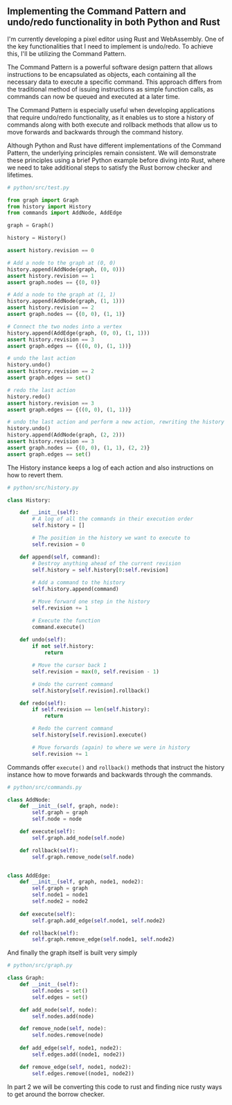 ## Implementing the Command Pattern and undo/redo functionality in both Python and Rust


I'm currently developing a pixel editor using Rust and WebAssembly. One of the key functionalities that I need to implement is undo/redo. To achieve this, I'll be utilizing the Command Pattern.

The Command Pattern is a powerful software design pattern that allows instructions to be encapsulated as objects, each containing all the necessary data to execute a specific command. This approach differs from the traditional method of issuing instructions as simple function calls, as commands can now be queued and executed at a later time.

The Command Pattern is especially useful when developing applications that require undo/redo functionality, as it enables us to store a history of commands along with both execute and rollback methods that allow us to move forwards and backwards through the command history.

Although Python and Rust have different implementations of the Command Pattern, the underlying principles remain consistent. We will demonstrate these principles using a brief Python example before diving into Rust, where we need to take additional steps to satisfy the Rust borrow checker and lifetimes.

```python
# python/src/test.py

from graph import Graph
from history import History
from commands import AddNode, AddEdge

graph = Graph()

history = History()

assert history.revision == 0

# Add a node to the graph at (0, 0)
history.append(AddNode(graph, (0, 0)))
assert history.revision == 1
assert graph.nodes == {(0, 0)}

# Add a node to the graph at (1, 1)
history.append(AddNode(graph, (1, 1)))
assert history.revision == 2
assert graph.nodes == {(0, 0), (1, 1)}

# Connect the two nodes into a vertex
history.append(AddEdge(graph, (0, 0), (1, 1)))
assert history.revision == 3
assert graph.edges == {((0, 0), (1, 1))}

# undo the last action
history.undo()
assert history.revision == 2
assert graph.edges == set()

# redo the last action
history.redo()
assert history.revision == 3
assert graph.edges == {((0, 0), (1, 1))}

# undo the last action and perform a new action, rewriting the history
history.undo()
history.append(AddNode(graph, (2, 2)))
assert history.revision == 3
assert graph.nodes == {(0, 0), (1, 1), (2, 2)}
assert graph.edges == set()

```

The History instance keeps a log of each action and also instructions on how to revert them. 

```python
# python/src/history.py

class History:

    def __init__(self):
        # A log of all the commands in their execution order
        self.history = []

        # The position in the history we want to execute to
        self.revision = 0

    def append(self, command):
        # Destroy anything ahead of the current revision
        self.history = self.history[0:self.revision]
        
        # Add a command to the history
        self.history.append(command)

        # Move forward one step in the history
        self.revision += 1

        # Execute the function
        command.execute()
    
    def undo(self):
        if not self.history:
            return

        # Move the cursor back 1
        self.revision = max(0, self.revision - 1)

        # Undo the current command
        self.history[self.revision].rollback()

    def redo(self):
        if self.revision == len(self.history):
            return

        # Redo the current command
        self.history[self.revision].execute()

        # Move forwards (again) to where we were in history
        self.revision += 1

```

Commands offer `execute()` and `rollback()` methods that instruct the history instance how to move forwards and backwards through the commands.

```python
# python/src/commands.py

class AddNode:
    def __init__(self, graph, node):
        self.graph = graph
        self.node = node

    def execute(self):
        self.graph.add_node(self.node)

    def rollback(self):
        self.graph.remove_node(self.node)


class AddEdge:
    def __init__(self, graph, node1, node2):
        self.graph = graph
        self.node1 = node1
        self.node2 = node2
    
    def execute(self):
        self.graph.add_edge(self.node1, self.node2)

    def rollback(self):
        self.graph.remove_edge(self.node1, self.node2)

```

And finally the graph itself is built very simply

```python
# python/src/graph.py

class Graph:
    def __init__(self):
        self.nodes = set()
        self.edges = set()

    def add_node(self, node):
        self.nodes.add(node)

    def remove_node(self, node):
        self.nodes.remove(node)
    
    def add_edge(self, node1, node2):
        self.edges.add((node1, node2))

    def remove_edge(self, node1, node2):
        self.edges.remove((node1, node2))

```

In part 2 we will be converting this code to rust and finding nice rusty ways to get around the borrow checker.
